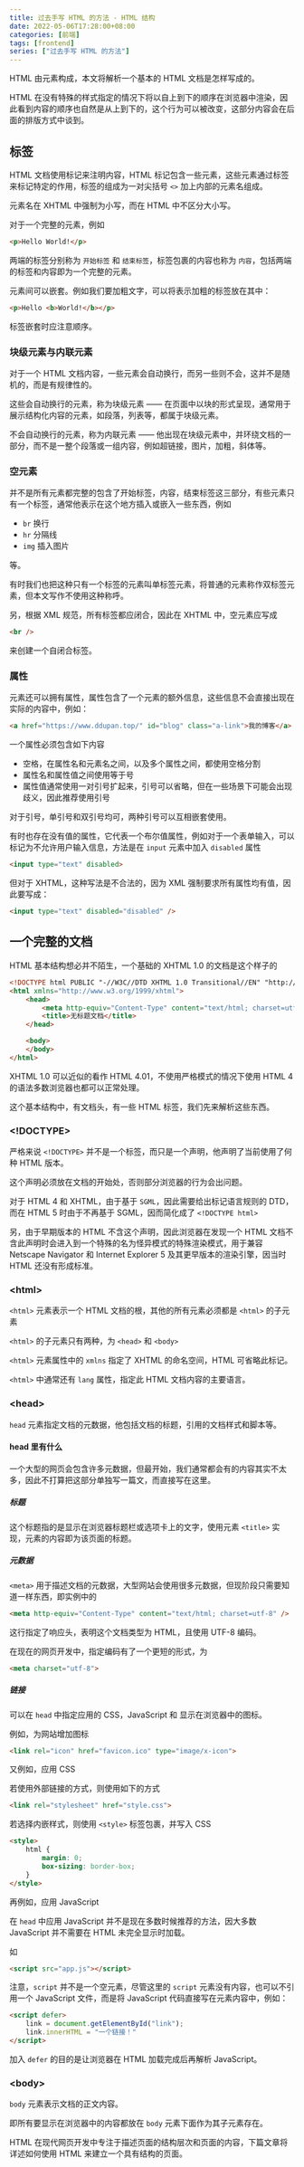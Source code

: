 ```yaml
---
title: 过去手写 HTML 的方法 - HTML 结构
date: 2022-05-06T17:28:00+08:00
categories: [前端]
tags: [frontend]
series: ["过去手写 HTML 的方法"]
---
```


HTML 由元素构成，本文将解析一个基本的 HTML 文档是怎样写成的。

<!--more-->

HTML 在没有特殊的样式指定的情况下将以自上到下的顺序在浏览器中渲染，因此看到内容的顺序也自然是从上到下的，这个行为可以被改变，这部分内容会在后面的排版方式中谈到。

## 标签

HTML 文档使用标记来注明内容，HTML 标记包含一些元素，这些元素通过标签来标记特定的作用，标签的组成为一对尖括号 `<>` 加上内部的元素名组成。

元素名在 XHTML 中强制为小写，而在 HTML 中不区分大小写。

对于一个完整的元素，例如

```html
<p>Hello World!</p>
```

两端的标签分别称为 `开始标签` 和 `结束标签`，标签包裹的内容也称为 `内容`，包括两端的标签和内容即为一个完整的元素。

元素间可以嵌套。例如我们要加粗文字，可以将表示加粗的标签放在其中：

```html
<p>Hello <b>World!</b></p>
```

标签嵌套时应注意顺序。

### 块级元素与内联元素

对于一个 HTML 文档内容，一些元素会自动换行，而另一些则不会，这并不是随机的，而是有规律性的。

这些会自动换行的元素，称为块级元素 —— 在页面中以块的形式呈现，通常用于展示结构化内容的元素，如段落，列表等，都属于块级元素。

不会自动换行的元素，称为内联元素 —— 他出现在块级元素中，并环绕文档的一部分，而不是一整个段落或一组内容，例如超链接，图片，加粗，斜体等。

### 空元素

并不是所有元素都完整的包含了开始标签，内容，结束标签这三部分，有些元素只有一个标签，通常他表示在这个地方插入或嵌入一些东西，例如

- `br` 换行
- `hr` 分隔线
- `img` 插入图片

等。

有时我们也把这种只有一个标签的元素叫单标签元素，将普通的元素称作双标签元素，但本文写作不使用这种称呼。

另，根据 XML 规范，所有标签都应闭合，因此在 XHTML 中，空元素应写成

```html
<br />
```

来创建一个自闭合标签。

### 属性

元素还可以拥有属性，属性包含了一个元素的额外信息，这些信息不会直接出现在实际的内容中，例如：

```html
<a href="https://www.ddupan.top/" id="blog" class="a-link">我的博客</a>
```

一个属性必须包含如下内容

- 空格，在属性名和元素名之间，以及多个属性之间，都使用空格分割
- 属性名和属性值之间使用等于号
- 属性值通常使用一对引号扩起来，引号可以省略，但在一些场景下可能会出现歧义，因此推荐使用引号

对于引号，单引号和双引号均可，两种引号可以互相嵌套使用。

有时也存在没有值的属性，它代表一个布尔值属性，例如对于一个表单输入，可以标记为不允许用户输入信息，方法是在 `input` 元素中加入 `disabled` 属性

```html
<input type="text" disabled>
```

但对于 XHTML，这种写法是不合法的，因为 XML 强制要求所有属性均有值，因此要写成：

```html
<input type="text" disabled="disabled" />
```

## 一个完整的文档

HTML 基本结构想必并不陌生，一个基础的 XHTML 1.0 的文档是这个样子的

```html
<!DOCTYPE html PUBLIC "-//W3C//DTD XHTML 1.0 Transitional//EN" "http://www.w3.org/TR/xhtml1/DTD/xhtml1-transitional.dtd">
<html xmlns="http://www.w3.org/1999/xhtml">
    <head>
        <meta http-equiv="Content-Type" content="text/html; charset=utf-8" />
        <title>无标题文档</title>
    </head>

    <body>
    </body>
</html>
```

XHTML 1.0 可以近似的看作 HTML 4.01，不使用严格模式的情况下使用 HTML 4 的语法多数浏览器也都可以正常处理。

这个基本结构中，有文档头，有一些 HTML 标签，我们先来解析这些东西。

### &lt;!DOCTYPE&gt;

严格来说 `<!DOCTYPE>` 并不是一个标签，而只是一个声明，他声明了当前使用了何种 HTML 版本。

这个声明必须放在文档的开始处，否则部分浏览器的行为会出问题。

对于 HTML 4 和 XHTML，由于基于 `SGML`，因此需要给出标记语言规则的 DTD，而在 HTML 5 时由于不再基于 SGML，因而简化成了 `<!DOCTYPE html>`

另，由于早期版本的 HTML 不含这个声明，因此浏览器在发现一个 HTML 文档不含此声明时会进入到一个特殊的名为怪异模式的特殊渲染模式，用于兼容 Netscape Navigator 和 Internet Explorer 5 及其更早版本的渲染引擎，因当时 HTML 还没有形成标准。

### &lt;html&gt;

`<html>` 元素表示一个 HTML 文档的根，其他的所有元素必须都是 `<html>` 的子元素

`<html>` 的子元素只有两种，为 `<head>` 和 `<body>`

`<html>` 元素属性中的 `xmlns` 指定了 XHTML 的命名空间，HTML 可省略此标记。

`<html>` 中通常还有 `lang` 属性，指定此 HTML 文档内容的主要语言。

### &lt;head&gt;

`head` 元素指定文档的元数据，他包括文档的标题，引用的文档样式和脚本等。

#### head 里有什么

一个大型的网页会包含许多元数据，但最开始，我们通常都会有的内容其实不太多，因此不打算把这部分单独写一篇文，而直接写在这里。

<!--通常他包括 `<title>`，`<link>`，`<meta>`，`<style>`，`<script>` 等。-->

##### 标题

这个标题指的是显示在浏览器标题栏或选项卡上的文字，使用元素 `<title>` 实现，元素的内容即为该页面的标题。

##### 元数据

`<meta>` 用于描述文档的元数据，大型网站会使用很多元数据，但现阶段只需要知道一样东西，即实例中的

```html
<meta http-equiv="Content-Type" content="text/html; charset=utf-8" />
```

这行指定了响应头，表明这个文档类型为 HTML，且使用 UTF-8 编码。

在现在的网页开发中，指定编码有了一个更短的形式，为

```html
<meta charset="utf-8">
```

##### 链接

可以在 `head` 中指定应用的 CSS，JavaScript 和 显示在浏览器中的图标。

例如，为网站增加图标

```html
<link rel="icon" href="favicon.ico" type="image/x-icon">
```

又例如，应用 CSS

若使用外部链接的方式，则使用如下的方式

```html
<link rel="stylesheet" href="style.css">
```

若选择内嵌样式，则使用 `<style>` 标签包裹，并写入 CSS

```html
<style>
    html {
        margin: 0;
        box-sizing: border-box;
    }
</style>
```

再例如，应用 JavaScript

在 `head` 中应用 JavaScript 并不是现在多数时候推荐的方法，因大多数 JavaScript 并不需要在 HTML 未完全显示时加载。

如

```html
<script src="app.js"></script>
```

注意，`script` 并不是一个空元素，尽管这里的 `script` 元素没有内容，也可以不引用一个 JavaScript 文件，而是将 JavaScript 代码直接写在元素内容中，例如：

```html
<script defer>
    link = document.getElementById("link");
    link.innerHTML = "一个链接！"
</script>
```

加入 `defer` 的目的是让浏览器在 HTML 加载完成后再解析 JavaScript。

### \<body>

`body` 元素表示文档的正文内容。

即所有要显示在浏览器中的内容都放在 `body` 元素下面作为其子元素存在。

HTML 在现代网页开发中专注于描述页面的结构层次和页面的内容，下篇文章将详述如何使用 HTML 来建立一个具有结构的页面。
